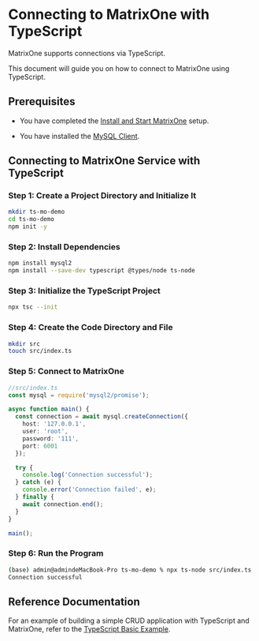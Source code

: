 # Connecting to MatrixOne with TypeScript

MatrixOne supports connections via TypeScript.

This document will guide you on how to connect to MatrixOne using TypeScript.

## Prerequisites

- You have completed the [Install and Start MatrixOne](../../Get-Started/install-standalone-matrixone.md) setup.

- You have installed the [MySQL Client](https://dev.mysql.com/downloads/installer/).

## Connecting to MatrixOne Service with TypeScript

### Step 1: Create a Project Directory and Initialize It

```bash
mkdir ts-mo-demo
cd ts-mo-demo
npm init -y
```

### Step 2: Install Dependencies

```bash
npm install mysql2
npm install --save-dev typescript @types/node ts-node
```

### Step 3: Initialize the TypeScript Project

```bash
npx tsc --init
```

### Step 4: Create the Code Directory and File

```bash
mkdir src
touch src/index.ts
```

### Step 5: Connect to MatrixOne

```ts
//src/index.ts
const mysql = require('mysql2/promise');

async function main() {
  const connection = await mysql.createConnection({
    host: '127.0.0.1',
    user: 'root',
    password: '111',
    port: 6001
  });

  try {
    console.log('Connection successful');
  } catch (e) {
    console.error('Connection failed', e);
  } finally {
    await connection.end();
  }
}

main();
```

### Step 6: Run the Program

```bash
(base) admin@admindeMacBook-Pro ts-mo-demo % npx ts-node src/index.ts                     
Connection successful
```

## Reference Documentation

For an example of building a simple CRUD application with TypeScript and MatrixOne, refer to the [TypeScript Basic Example](../../Tutorial/typescript-crud-demo.md).